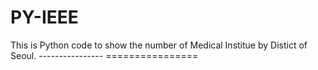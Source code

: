 # PY-IEEE
This is Python code to show the number of Medical Institue by Distict of Seoul.
                                          ----------------    ================
